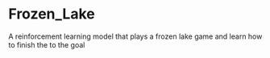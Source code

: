 # Frozen_Lake
A reinforcement learning model that plays a frozen lake game and learn how to finish the to the goal
